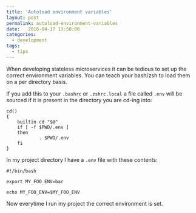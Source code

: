 ```yaml
---
title: 'Autoload environment variables'
layout: post
permalink: autoload-environment-variables
date:   2016-04-17 13:50:00
categories:
  - development
tags:
  - tips
---
```


When developing stateless microservices it can be tedious to set up the correct environment variables.
You can teach your bash/zsh to load them on a per directory basis.

If you add this to your `.bashrc` or `.zshrc.local` a file called `.env` will be sourced if it is present
in the directory you are cd-ing into:

    cd()
    {
        builtin cd "$@"
        if [ -f $PWD/.env ]
        then
                . $PWD/.env
        fi
    }

In my project directory I have a `.env` file with these contents:

    #!/bin/bash

    export MY_FOO_ENV=bar

    echo MY_FOO_ENV=$MY_FOO_ENV

Now everytime I run my project the correct environment is set.
